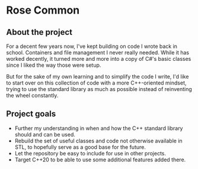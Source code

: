 # Rose Common

## About the project

For a decent few years now, I've kept building on code I wrote back in school. Containers and file management I never really needed. While it has worked decently, it turned more and more into a copy of C#'s basic classes since I liked the way those were setup.

But for the sake of my own learning and to simplify the code I write, I'd like to start over on this collection of code with a more C++-oriented mindset, trying to use the standard library as much as possible instead of reinventing the wheel constantly.

## Project goals

* Further my understanding in when and how the C++ standard library should and can be used.
* Rebuild the set of useful classes and code not otherwise available in STL, to hopefully serve as a good base for the future.
* Let the repository be easy to include for use in other projects.
* Target C++20 to be able to use some additional features added there.
